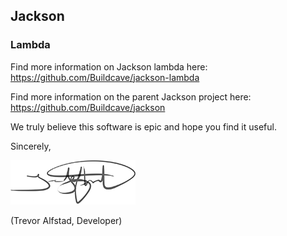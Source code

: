 ## Jackson
### Lambda

Find more information on Jackson lambda here:
https://github.com/Buildcave/jackson-lambda

Find more information on the parent Jackson project here:
https://github.com/Buildcave/jackson

We truly believe this software is epic and hope you find it useful.

Sincerely,

<img alt="Trevor Alfstad Signature" class="signature" src=images/team/signatures/trevoralfstad.png />

(Trevor Alfstad, Developer)
